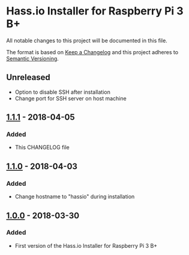 # Hass.io Installer for Raspberry Pi 3 B+

All notable changes to this project will be documented in this file.

The format is based on [Keep a Changelog][keep-a-changelog]
and this project adheres to [Semantic Versioning][semantic-versioning].

## Unreleased

- Option to disable SSH after installation
- Change port for SSH server on host machine

## [1.1.1][] - 2018-04-05

### Added

- This CHANGELOG file

## [1.1.0][] - 2018-04-03

### Added

- Change hostname to "hassio" during installation

## [1.0.0][] - 2018-03-30

### Added

- First version of the Hass.io Installer for Raspberry Pi 3 B+

[keep-a-changelog]: http://keepachangelog.com/en/1.0.0/
[semantic-versioning]: http://semver.org/spec/v2.0.0.html
[1.0.0]: https://github.com/dale3h/hassio-installer/tree/v1.0.0
[1.1.0]: https://github.com/dale3h/hassio-installer/compare/v1.0.0...v1.1.0
[1.1.1]: https://github.com/dale3h/hassio-installer/compare/v1.1.0...v1.1.1
